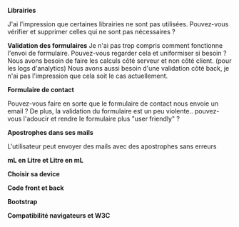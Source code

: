 **Librairies**

J'ai l'impression que certaines librairies ne sont pas utilisées. 
Pouvez-vous vérifier et supprimer celles qui ne sont pas nécessaires ?
<!-- TODO -->


<!-- TODO -->
 
**Validation des formulaires**
Je n'ai pas trop compris comment fonctionne l'envoi de formulaire. 
Pouvez-vous regarder cela et uniformiser si besoin ? Nous avons besoin de faire les calculs côté serveur et non côté client. (pour les logs d'analytics)
Nous avons aussi besoin d'une validation côté back, je n'ai pas l'impression que cela soit le cas actuellement.
<!-- TODO -->


**Formulaire de contact**

Pouvez-vous faire en sorte que le formulaire de contact nous envoie un email ?
De plus, la validation du formulaire est un peu violente.. pouvez-vous l'adoucir et rendre le formulaire plus "user friendly" ?
<!-- TODO -->

**Apostrophes dans ses mails**

L'utilisateur peut envoyer des mails avec des apostrophes sans erreurs
<!-- TODO -->

<!-- Fini  -->


**mL en Litre et Litre en mL**

<!-- 
L'utilisateur peut convertir des millilitres en litres et des litres en millilitres 
-->

**Choisir sa device**

<!-- 
Un utilisateur nous a demandé de pouvoir choisir sa devise (ex: CAD vers JPY / GBP vers USD) dans le formulaire euro-dollars. 
-->

**Code front et back**

<!-- 
Il y a beaucoup de code inutile dans le projet.
Pouvez-vous faire le ménage et supprimer tout ce qui n'est pas utilisé ? 
-->

 <!-- Peut être d'autre bout de code qui ne sont pas utilisé mais 2 fonction pas utilisée de sûr -->

**Bootstrap**

<!--
Bootstrap, comme de nombreuses librairies, semble être chargé depuis un CDN. 
Il serait préférable de le télécharger et de le charger localement. 
Qu'en pensez-vous ?  

J'ai aussi remarqué que bootstrap est en version 4 alors que la version 5 est sortie récemment. 
-->

**Compatibilité navigateurs et W3C** 

<!-- 
Nous aimerions savoir sur quel navigateur le site est compatible et si les formulaires sont valides W3C.
N'hésitez pas à faire un audit de sécurité si vous le souhaitez, j'ai un peu peur que le site soit vulnérable.
FireFox, Opera Gx, Google Chrome, Edge
-->

<!-- à tester d'autre navigateur  -->

<!-- Fini  -->


<!-- Code pas utiliser -->

<!-- Fichier database.php, ligne 75-78, fonction find pas utilisée -->
<!-- Fichier router.php, ligne 33-36, fonction redirect pas utilisée -->